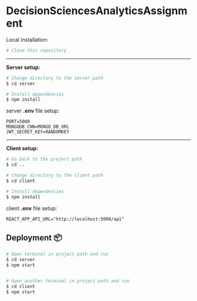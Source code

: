 # DecisionSciencesAnalyticsAssignment

Local installation:

```bash
# Clone this repository
```

---

**Server setup:**
```bash
# Change directory to the server path
$ cd server

# Install dependencies
$ npm install

```

server **.env** file setup:

```shell
PORT=5000
MONGODB_CNN=MONGO_DB_URL
JWT_SECRET_KEY=RANDOMKEY
```

---

**Client setup:**
```bash
# Go back to the project path
$ cd ..

# Change directory to the client path
$ cd client

# Install dependencies
$ npm install

```

client **.env** file setup:

```shell
REACT_APP_API_URL="http://localhost:5000/api"
```

## Deployment 📦

```bash
# Open terminal in project path and run
$ cd server
$ npm start


# Open another terminal in project path and run
$ cd client
$ npm start
```
